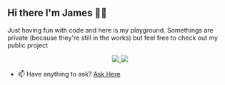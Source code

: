 ## Hi there I'm James 👋🏾 

Just having fun with code and here is my playground. Somethings are private (because they're still in the works) but feel free to check out my public project

<p align="center">
  <a href="https://www.linkedin.com/in/james-odeyale/" target="_blank">
      <img src="https://img.shields.io/badge/Linkedin-blue?style=for-the-badge&logo=linkedin"/>
  </a>

   <a href="https://www.youtube.com/@engineeringwithjames" target="_blank">
      <img src="https://img.shields.io/badge/youtube-red?style=for-the-badge&logo=youtube"/>
  </a>
</p>

- 📫 Have anything to ask? <a href="https://github.com/engineeringwithjames/engineeringwithjames/issues">Ask Here</a>

<!--
**jamesodeyale/jamesodeyale** is a ✨ _special_ ✨ repository because its `README.md` (this file) appears on your GitHub profile.

Here are some ideas to get you started:

- 🔭 I’m currently working on Happly 
- 🌱 I’m currently learning ...
- 👯 I’m looking to collaborate on ...
- 🤔 I’m looking for help with ...
- 💬 Ask me about ...
- 📫 How to reach me: ...
- 😄 Pronouns: ...
- ⚡ Fun fact: ...
-->

